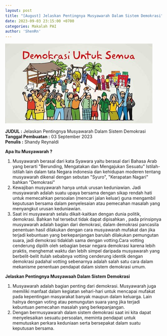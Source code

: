 ```yaml
---
layout: post
title: "[August] Jelaskan Pentingnya Musyawarah Dalam Sistem Demokrasi"
date: 2023-09-03 23:15:00 +0700
categories: Makalah PAI
author: 'ShenRn'
---
```

![Demokrasi Banner](/assets/images/banner/demokrasi.jpg)

**JUDUL :** Jelaskan Pentingnya Musyawarah Dalam Sistem Demokrasi<br>
**Tanggal Pembuatan :** 03 September 2023<br>
**Penulis :** Shandy Reynaldi<br>


**Apa Itu Musyawarah ?**
<ol>
    <li>Musyawarah berasal dari kata Syawara yaitu berasal dari Bahasa Arab yang berarti "Berunding, Mengatakan dan Mengajukan Sesuatu" Istilah-istilah lain dalam tata Negara indonesia dan kehidupan moderen tentang musyawarah dikenal dengan sebutan "Syuro", "Kerapatan Nagari" bahkan "Demokrasi"</li>
    <li>Kewajiban musyawarah hanya untuk urusan keduniawian. Jadi musyawarah adalah suatu upaya bersama dengan sikap rendah hati untuk memecahkan persoalan (mencari jalan keluar) guna mengambil keputusan bersama dalam penyelesaian atau pemecahan masalah yang menyangkut urusan keduniawian. </li>
    <li>Saat ini musyawarah selalu dikait-kaitkan dengan dunia politik, demokrasi. Bahkan hal tersebut tidak dapat dipisahkan , pada prinsipnya musyawarah adalah bagian dari demokrasi, dalam demokrasi pancasila penentuan hasil dilakukan dengan cara musyawarah mufakat dan jika terjadi kebuntuan yang berkepanjangan barulah dilakukan pemungutan suara, jadi demokrasi tidaklah sama dengan votting.Cara votting cenderung dipilih oleh sebagian besar negara demokrasi karena lebih praktis, menghemat waktu dan lebih simpel daripada musyawarah yang berbelit-belit itulah sebabnya votting cenderung identik dengan demokrasi padahal votting sebenarnya adalah salah satu cara dalam mekanisme penentuan pendapat dalam sistem demokrasi umum. </li>
</ol>

**Jelaskan Pentingnya Musyawaah Dalam Sistem Demokrasi**
<ol>
    <li>Musyawarah adalah bagian penting dari demokrasi. Musyawarah juga memiliki manfaat dalam kegiatan sehari-hari untuk mencapai mufakat pada kepentingan masyarakat banyak maupun dalam keluarga. Lain halnya dengan voting atau pemungutan suara yang jika terjadi kebuntuan pemecahan masalah yang berkepanjangan.
    <li>Dengan bermusyawarah dalam sistem demokrasi saat ini kita dapat menyelesaikan sesuatu persoalan, meminta pendapat untuk memutuskan perkara keduniaan serta bersepakat dalam suatu keputusan bersama.</li>
</ol>

